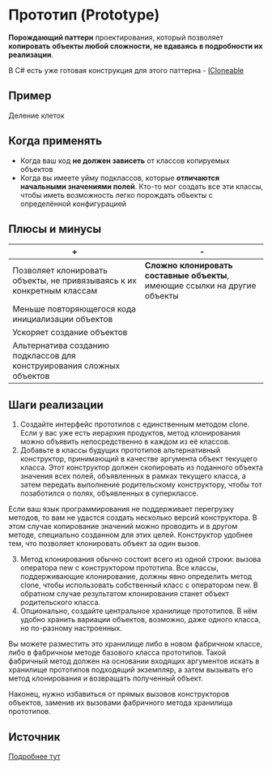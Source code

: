 ﻿# Прототип (Prototype)
**Порождающий паттерн** проектирования, который позволяет **копировать объекты любой сложности, не вдаваясь в подробности их реализации**.

В C# есть уже готовая конструкция для этого паттерна - [ICloneable](https://docs.microsoft.com/ru-ru/dotnet/api/system.icloneable)

## Пример
Деление клеток

## Когда применять
* Когда ваш код **не должен зависеть** от классов копируемых объектов
* Когда вы имеете уйму подклассов, которые **отличаются начальными значениями полей**.
Кто-то мог создать все эти классы, чтобы иметь возможность легко порождать объекты с определённой конфигурацией

## Плюсы и минусы
+|-
----|----
Позволяет клонировать объекты, не привязываясь к их конкретным классам | **Сложно клонировать составные объекты**, имеющие ссылки на другие объекты
Меньше повторяющегося кода инициализации объектов |
Ускоряет создание объектов |
Альтернатива созданию подклассов для конструирования сложных объектов |

## Шаги реализации
1. Создайте интерфейс прототипов с единственным методом clone. Если у вас уже есть иерархия продуктов, метод клонирования можно объявить непосредственно в каждом из её классов.
2. Добавьте в классы будущих прототипов альтернативный конструктор, принимающий в качестве аргумента объект текущего класса. Этот конструктор должен скопировать из поданного объекта значения всех полей, объявленных в рамках текущего класса, а затем передать выполнение родительскому конструктору, чтобы тот позаботился о полях, объявленных в суперклассе.

Если ваш язык программирования не поддерживает перегрузку методов, то вам не удастся создать несколько версий конструктора. В этом случае копирование значений можно проводить и в другом методе, специально созданном для этих целей. Конструктор удобнее тем, что позволяет клонировать объект за один вызов.

3. Метод клонирования обычно состоит всего из одной строки: вызова оператора new с конструктором прототипа. Все классы, поддерживающие клонирование, должны явно определить метод clone, чтобы использовать собственный класс с оператором new. В обратном случае результатом клонирования станет объект родительского класса.
4. Опционально, создайте центральное хранилище прототипов. В нём удобно хранить вариации объектов, возможно, даже одного класса, но по-разному настроенных.

Вы можете разместить это хранилище либо в новом фабричном классе, либо в фабричном методе базового класса прототипов. Такой фабричный метод должен на основании входящих аргументов искать в хранилище прототипов подходящий экземпляр, а затем вызывать его метод клонирования и возвращать полученный объект.

Наконец, нужно избавиться от прямых вызовов конструкторов объектов, заменив их вызовами фабричного метода хранилища прототипов.
## Источник
[Подробнее тут](https://refactoring.guru/ru/design-patterns/prototype)